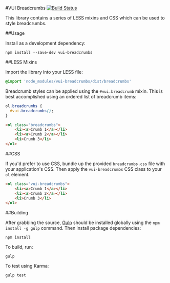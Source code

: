 #VUI Breadcrumbs [![Build Status](https://travis-ci.org/Desire2Learn-Valence/valence-ui-breadcrumbs.svg?branch=master)](https://travis-ci.org/Desire2Learn-Valence/valence-ui-breadcrumbs)

This library contains a series of LESS mixins and CSS which can be used to
style breadcrumbs.

##Usage

Install as a development dependency:

```shell
npm install --save-dev vui-breadcrumbs
```

##LESS Mixins

Import the library into your LESS file:

```css
@import 'node_modules/vui-breadcrumbs/dist/breadcrumbs'
```

Breadcrumb styles can be applied using the `#vui.breadcrumb` mixin. This is best accomplished using an ordered list of breadcrumb items:

```css
ol.breadcrumbs {
  #vui.breadcrumbs();
}
```

```html
<ol class="breadcrumbs">
    <li><a>Crumb 1</a></li>
    <li><a>Crumb 2</a></li>
    <li>Crumb 3</li>
</ol>
```

##CSS

If you'd prefer to use CSS, bundle up the provided `breadcrumbs.css` file with
your application's CSS. Then apply the `vui-breadcrumbs` CSS class to your
`ol` element.

```html
<ol class="vui-breadcrumbs">
    <li><a>Crumb 1</a></li>
    <li><a>Crumb 2</a></li>
    <li>Crumb 3</li>
</ol>
```

##Building

After grabbing the source, [Gulp](http://gulpjs.com/) should be installed globally
using the `npm install -g gulp` command. Then install package dependencies:

```shell
npm install
```

To build, run:

```shell
gulp
```

To test using Karma:

```shell
gulp test
```
